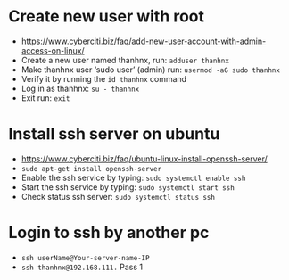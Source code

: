 # Create new user with root 
+ https://www.cyberciti.biz/faq/add-new-user-account-with-admin-access-on-linux/
+ Create a new user named thanhnx, run: `adduser thanhnx`
+ Make thanhnx user ‘sudo user’ (admin) run: `usermod -aG sudo thanhnx`
+ Verify it by running the `id thanhnx` command
+ Log in as thanhnx: `su - thanhnx`
+ Exit run: `exit`
# Install ssh server on ubuntu 
+ https://www.cyberciti.biz/faq/ubuntu-linux-install-openssh-server/
+ `sudo apt-get install openssh-server`
+ Enable the ssh service by typing: `sudo systemctl enable ssh`
+ Start the ssh service by typing: `sudo systemctl start ssh`
+ Check status ssh server: `sudo systemctl status ssh`

# Login to ssh by another pc
+ `ssh userName@Your-server-name-IP`
+ `ssh thanhnx@192.168.111.` Pass 1